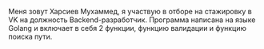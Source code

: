 Меня зовут Харсиев Мухаммед, я участвую в отборе на стажировку в VK на должность Backend-разработчик. Программа написана на языке Golang и включает в себя 2 функции, функцию валидации и функцию поиска пути.
